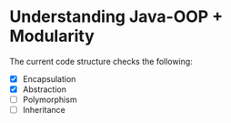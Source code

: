 # Understanding Java-OOP + Modularity
The current code structure checks the following: 
- [x] Encapsulation
- [x] Abstraction
- [ ] Polymorphism
- [ ] Inheritance 
